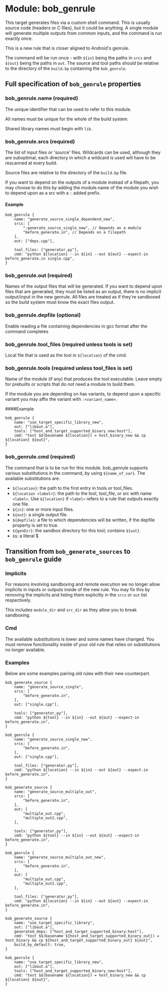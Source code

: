 # Module: bob_genrule

This target generates files via a custom shell command. This is usually source
code (headers or C files), but it could be anything. A single module will
generate multiple outputs from common inputs, and the command is run exactly
once.

This is a new rule that is closer aligned to Android's genrule.

The command will be run once - with `${in}` being the paths in
`srcs` and `${out}` being the paths in `out`.
The source and tool paths should be relative to the directory of the
`build.bp` containing the `bob_genrule`.

## Full specification of `bob_genrule` properties

### **bob_genrule.name** (required)

The unique identifier that can be used to refer to this module.

All names must be unique for the whole of the build system.

Shared library names must begin with `lib`.

### **bob_genrule.srcs** (required)

The list of input files or 'source' files. Wildcards can be used, although they are suboptimal;
each directory in which a wildcard is used will have to be rescanned at every
build.

Source files are relative to the directory of the `build.bp` file.

If you want to depend on the outputs of a module instead of a filepath,
you may choose to do this by adding the module.name of the module you wish to
depend upon as a src with a `:` added prefix.

#### Example

```bp
bob_genrule {
    name: "generate_source_single_dependend_new",
    srcs: [
        ":generate_source_single_new", // Depends on a module
        "before_generate.in", // Depends on a filepath
    ],
    out: ["deps.cpp"],

    tool_files: ["generator.py"],
    cmd: "python ${location} --in ${in} --out ${out} --expect-in before_generate.in single.cpp",
}
```

### **bob_genrule.out** (required)

Names of the output files that will be generated. If you want
to depend upon files that are generated, they must be listed as an output,
there is no implicit output/input in the new genrule. All files are treated as if
they're sandboxed so the build system must know the exact files output.

### **bob_genrule.depfile** (optional)

Enable reading a file containing dependencies in gcc format after the command completes

### **bob_genrule.tool_files** (required unless tools is set)

Local file that is used as the tool in `${location}` of the cmd.

### **bob_genrule.tools** (required unless tool_files is set)

Name of the module (if any) that produces the tool executable. Leave empty
for prebuilts or scripts that do not need a module to build them.

If the module you are depending on has variants, to depend upon a specific variant
you may affix the variant with `:<variant_name>`.

####Example

```bp
bob_genrule {
    name: "use_target_specific_library_new",
    out: ["libout.a"],
    tools: ["host_and_target_supported_binary_new:host"],
    cmd: "test $$(basename ${location}) = host_binary_new && cp ${location} ${out}",
}
```

### **bob_genrule.cmd** (required)

The command that is to be run for this module. bob_genrule supports various
substitutions in the command, by using `${name_of_var}`. The
available substitutions are:

- `${location}`: the path to the first entry in tools or tool_files.
- `${location <label>}`: the path to the tool, tool_file, or src with name `<label>`. Use `${location}` if `<label>` refers to a rule that outputs exactly one file.
- `${in}`: one or more input files.
- `${out}`: a single output file.
- `${depfile}`: a file to which dependencies will be written, if the depfile property is set to true.
- `${genDir}`: the sandbox directory for this tool; contains `${out}`.
- `$$`: a literal $

## Transition from `bob_generate_sources` to `bob_genrule` guide

### Implicits

For reasons involving sandboxing and remote execution we no longer allow
implicits in inputs or outputs inside of the new rule. You may fix this by removing
the implicits and listing them explicitly in the `srcs` or `out` list respectively.

This includes `module_dir` and `src_dir` as they allow you to break sandboxing.

### Cmd

The available substitutions is lower and some names have changed. You must remove functionality
inside of your old rule that relies on substitutions no longer available.

### Examples

Below are some examples pairing old rules with their new counterpart.

```bp
bob_generate_source {
    name: "generate_source_single",
    srcs: [
        "before_generate.in",
    ],
    out: ["single.cpp"],

    tools: ["generator.py"],
    cmd: "python ${tool} --in ${in} --out ${out} --expect-in before_generate.in",
}

bob_genrule {
    name: "generate_source_single_new",
    srcs: [
        "before_generate.in",
    ],
    out: ["single.cpp"],

    tool_files: ["generator.py"],
    cmd: "python ${location} --in ${in} --out ${out} --expect-in before_generate.in",
}

bob_generate_source {
    name: "generate_source_multiple_out",
    srcs: [
        "before_generate.in",
    ],
    out: [
        "multiple_out.cpp",
        "multiple_out2.cpp",
    ],

    tools: ["generator.py"],
    cmd: "python ${tool} --in ${in} --out ${out} --expect-in before_generate.in",
}

bob_genrule {
    name: "generate_source_multiple_out_new",
    srcs: [
        "before_generate.in",
    ],
    out: [
        "multiple_out.cpp",
        "multiple_out2.cpp",
    ],

    tool_files: ["generator.py"],
    cmd: "python ${location} --in ${in} --out ${out} --expect-in before_generate.in",
}

bob_generate_source {
    name: "use_target_specific_library",
    out: ["libout.a"],
    generated_deps: ["host_and_target_supported_binary:host"],
    cmd: "test $$(basename ${host_and_target_supported_binary_out}) = host_binary && cp ${host_and_target_supported_binary_out} ${out}",
    build_by_default: true,
}

bob_genrule {
    name: "use_target_specific_library_new",
    out: ["libout.a"],
    tools: ["host_and_target_supported_binary_new:host"],
    cmd: "test $$(basename ${location}) = host_binary_new && cp ${location} ${out}",
}
```
